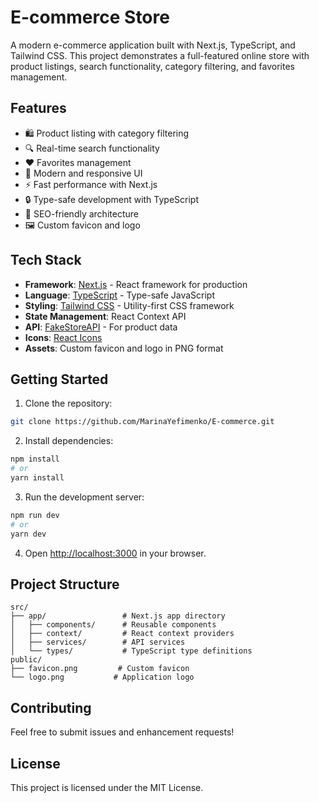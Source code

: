 # E-commerce Store

A modern e-commerce application built with Next.js, TypeScript, and Tailwind CSS. This project demonstrates a full-featured online store with product listings, search functionality, category filtering, and favorites management.

## Features

- 🛍️ Product listing with category filtering
- 🔍 Real-time search functionality
- ❤️ Favorites management
- 🎨 Modern and responsive UI
- ⚡ Fast performance with Next.js
- 🔒 Type-safe development with TypeScript
- 🎯 SEO-friendly architecture
- 🖼️ Custom favicon and logo

## Tech Stack

- **Framework**: [Next.js](https://nextjs.org/) - React framework for production
- **Language**: [TypeScript](https://www.typescriptlang.org/) - Type-safe JavaScript
- **Styling**: [Tailwind CSS](https://tailwindcss.com/) - Utility-first CSS framework
- **State Management**: React Context API
- **API**: [FakeStoreAPI](https://fakestoreapi.com/) - For product data
- **Icons**: [React Icons](https://react-icons.github.io/react-icons/)
- **Assets**: Custom favicon and logo in PNG format

## Getting Started

1. Clone the repository:
```bash
git clone https://github.com/MarinaYefimenko/E-commerce.git
```

2. Install dependencies:
```bash
npm install
# or
yarn install
```

3. Run the development server:
```bash
npm run dev
# or
yarn dev
```

4. Open [http://localhost:3000](http://localhost:3000) in your browser.

## Project Structure

```
src/
├── app/                 # Next.js app directory
│   ├── components/      # Reusable components
│   ├── context/         # React context providers
│   ├── services/        # API services
│   └── types/           # TypeScript type definitions
public/
├── favicon.png         # Custom favicon
└── logo.png           # Application logo
```

## Contributing

Feel free to submit issues and enhancement requests!

## License

This project is licensed under the MIT License.
